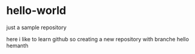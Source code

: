 # hello-world
just a sample repository

here i like to learn github so creating a new repository with branche
hello hemanth

